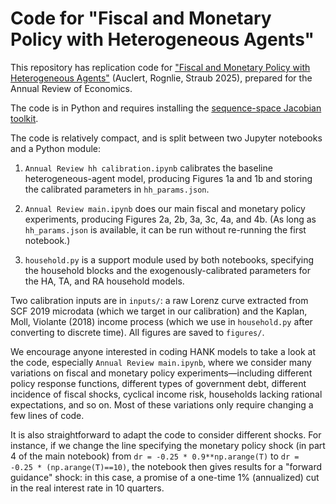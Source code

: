# Code for "Fiscal and Monetary Policy with Heterogeneous Agents"
This repository has replication code for ["Fiscal and Monetary Policy with Heterogeneous Agents"](https://shade-econ.github.io/annual-review/annual_review_hank.pdf) (Auclert, Rognlie, Straub 2025), prepared for the Annual Review of Economics. 

The code is in Python and requires installing the [sequence-space Jacobian toolkit](https://github.com/shade-econ/sequence-jacobian).

The code is relatively compact, and is split between two Jupyter notebooks and a Python module:

1. `Annual Review hh calibration.ipynb` calibrates the baseline heterogeneous-agent model, producing Figures 1a and 1b and storing the calibrated parameters in `hh_params.json`.

2. `Annual Review main.ipynb` does our main fiscal and monetary policy experiments, producing Figures 2a, 2b, 3a, 3c, 4a, and 4b. (As long as `hh_params.json` is available, it can be run without re-running the first notebook.)

3. `household.py` is a support module used by both notebooks, specifying the household blocks and the exogenously-calibrated parameters for the HA, TA, and RA household models.

Two calibration inputs are in `inputs/`: a raw Lorenz curve extracted from SCF 2019 microdata (which we target in our calibration) and the Kaplan, Moll, Violante (2018) income process (which we use in `household.py` after converting to discrete time). All figures are saved to `figures/`.

We encourage anyone interested in coding HANK models to take a look at the code, especially `Annual Review main.ipynb`, where we consider many variations on fiscal and monetary policy experiments—including different policy response functions, different types of government debt, different incidence of fiscal shocks, cyclical income risk, households lacking rational expectations, and so on. Most of these variations only require changing a few lines of code.

It is also straightforward to adapt the code to consider different shocks. For instance, if we change the line specifying the monetary policy shock (in part 4 of the main notebook) from `dr = -0.25 * 0.9**np.arange(T)` to `dr = -0.25 * (np.arange(T)==10)`, the notebook then gives results for a "forward guidance" shock: in this case, a promise of a one-time 1% (annualized) cut in the real interest rate in 10 quarters.
